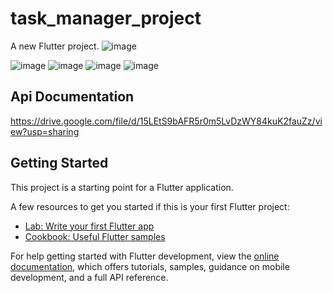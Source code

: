# task_manager_project

A new Flutter project.
![image](https://github.com/moniruzzaman76/Task-Manager-app--using-Rest-API/assets/107347380/333cd924-9119-4acc-b92e-f75e5c0e17eb)

![image](https://github.com/moniruzzaman76/Task-Manager-using-Rest-API/assets/107347380/92e0438c-3024-44ee-9849-0ebbc7bfda6d)
![image](https://github.com/moniruzzaman76/Task-Manager-using-Rest-API/assets/107347380/3792aa23-2acf-4f13-9abb-c5ae250d2b76)
![image](https://github.com/moniruzzaman76/Task-Manager-using-Rest-API/assets/107347380/1cf1382a-bd60-4304-800c-c85ea4400059)
![image](https://github.com/moniruzzaman76/Task-Manager-using-Rest-API/assets/107347380/f4f1a037-5712-4a98-a128-66a0990fe1a6)




## Api Documentation
https://drive.google.com/file/d/15LEtS9bAFR5r0m5LvDzWY84kuK2fauZz/view?usp=sharing

## Getting Started

This project is a starting point for a Flutter application.

A few resources to get you started if this is your first Flutter project:

- [Lab: Write your first Flutter app](https://docs.flutter.dev/get-started/codelab)
- [Cookbook: Useful Flutter samples](https://docs.flutter.dev/cookbook)

For help getting started with Flutter development, view the
[online documentation](https://docs.flutter.dev/), which offers tutorials,
samples, guidance on mobile development, and a full API reference.

